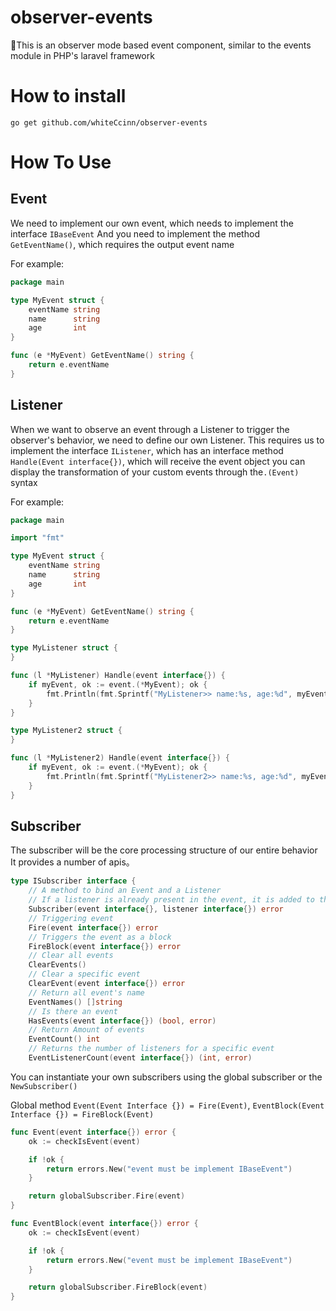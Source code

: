 # observer-events
🌈This is an observer mode based event component, similar to the events module in PHP's laravel framework

# How to install

```shell
go get github.com/whiteCcinn/observer-events
```

# How To Use

## Event

We need to implement our own event, which needs to implement the interface `IBaseEvent`
And you need to implement the method `GetEventName()`, which requires the output event name

For example:

```go
package main

type MyEvent struct {
	eventName string
	name      string
	age       int
}

func (e *MyEvent) GetEventName() string {
	return e.eventName
}
```

## Listener

When we want to observe an event through a Listener to trigger the observer's behavior, we need to define our own Listener. 
This requires us to implement the interface `IListener`, which has an interface method `Handle(Event interface{})`, which will receive the event object
you can display the transformation of your custom events through the`.(Event)` syntax

For example:

```go
package main

import "fmt"

type MyEvent struct {
	eventName string
	name      string
	age       int
}

func (e *MyEvent) GetEventName() string {
	return e.eventName
}

type MyListener struct {
}

func (l *MyListener) Handle(event interface{}) {
	if myEvent, ok := event.(*MyEvent); ok {
		fmt.Println(fmt.Sprintf("MyListener>> name:%s, age:%d", myEvent.name, myEvent.age))
	}
}

type MyListener2 struct {
}

func (l *MyListener2) Handle(event interface{}) {
	if myEvent, ok := event.(*MyEvent); ok {
		fmt.Println(fmt.Sprintf("MyListener2>> name:%s, age:%d", myEvent.name, myEvent.age))
	}
}
```

## Subscriber

The subscriber will be the core processing structure of our entire behavior
It provides a number of apis。

```go
type ISubscriber interface {
	// A method to bind an Event and a Listener
	// If a listener is already present in the event, it is added to the queue
	Subscriber(event interface{}, listener interface{}) error
	// Triggering event
	Fire(event interface{}) error
	// Triggers the event as a block
	FireBlock(event interface{}) error
	// Clear all events
	ClearEvents()
	// Clear a specific event
	ClearEvent(event interface{}) error
	// Return all event's name
	EventNames() []string
	// Is there an event
	HasEvents(event interface{}) (bool, error)
	// Return Amount of events
	EventCount() int
	// Returns the number of listeners for a specific event
	EventListenerCount(event interface{}) (int, error)
```

You can instantiate your own subscribers using the global subscriber or the `NewSubscriber()`

Global method `Event(Event Interface {}) = Fire(Event)`, `EventBlock(Event Interface {}) = FireBlock(Event)`

```go
func Event(event interface{}) error {
	ok := checkIsEvent(event)

	if !ok {
		return errors.New("event must be implement IBaseEvent")
	}

	return globalSubscriber.Fire(event)
}

func EventBlock(event interface{}) error {
	ok := checkIsEvent(event)

	if !ok {
		return errors.New("event must be implement IBaseEvent")
	}

	return globalSubscriber.FireBlock(event)
}
```